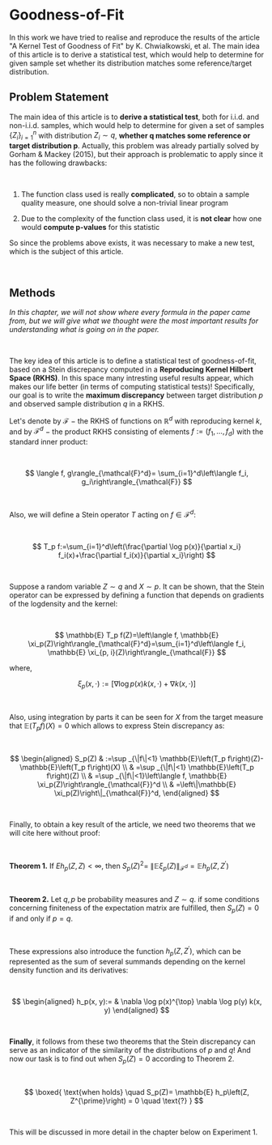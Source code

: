 # Goodness-of-Fit
In this work we have tried to realise and reproduce the results of the article "A Kernel Test of Goodness of Fit" by K. Chwialkowski, et al.  The main idea of this article is to derive a statistical test, which would help to determine for given sample set whether its distribution matches some reference/target distribution. 

## Problem Statement

The main idea of this article is to **derive a statistical test**, both for i.i.d. and non-i.i.d. samples, which would help to determine for given a set of samples $\{Z_i\}^n_{i=1}$ with distribution $Z_i \sim q$, **whether q matches some reference or target distribution p**. Actually, this problem was already partially solved by Gorham & Mackey (2015), but their approach is problematic to apply since it has the following drawbacks:

<br>

1. The function class used is really **complicated**, so to obtain a sample quality measure, one should solve a non-trivial linear program

2. Due to the complexity of the function class used, it is **not clear** how one would **compute p-values** for this statistic


So since the problems above exists, it was necessary to make a new test, which is the subject of this article.

<br>


## Methods

*In this chapter, we will not show where every formula in the paper came from, but we will give what we thought were the most important results for understanding what is going on in the paper.*

<br>

The key idea of this article is to define a statistical
test of goodness-of-fit, based on a Stein discrepancy computed in a **Reproducing Kernel Hilbert Space (RKHS)**. In this space many intresting useful results appear, which makes our life better (in terms of computing statistical tests)! Specifically, our goal is to write the **maximum discrepancy** between target distribution $p$ and observed sample distribution $q$ in a RKHS.

Let's denote by $\mathcal{F}$ $-$ the RKHS of functions on $\mathbb{R}^d$ with reproducing kernel $k$, and by $\mathcal{F}^d$ $-$ the product RKHS consisting of elements $f:=\left(f_1, \ldots, f_d\right)$ with the standard inner product:

<br>

 $$
 \langle f, g\rangle_{\mathcal{F}^d}= \sum_{i=1}^d\left\langle f_i, g_i\right\rangle_{\mathcal{F}}
 $$

<br>

Also, we will define a Stein operator $T$ acting on $f \in \mathcal{F}^d$:

<br>

  $$
  T_p f:=\sum_{i=1}^d\left(\frac{\partial \log p(x)}{\partial x_i} f_i(x)+\frac{\partial f_i(x)}{\partial x_i}\right)
  $$

<br>

Suppose a random variable $Z \sim q$ and $X \sim p$. It can be shown, that the Stein operator can be expressed by defining a function that depends on gradients of the logdensity and the kernel:

<br>

$$
\mathbb{E} T_p f(Z)=\left\langle f, \mathbb{E} \xi_p(Z)\right\rangle_{\mathcal{F}^d}=\sum_{i=1}^d\left\langle f_i, \mathbb{E} \xi_{p, i}(Z)\right\rangle_{\mathcal{F}}
$$

where,

$$
\xi_p(x, \cdot):=[\nabla \log p(x) k(x, \cdot)+\nabla k(x, \cdot)]
$$

<br>

Also, using integration by parts it can be seen for $X$ from the target measure that $\mathbb{E}\left(T_p f\right)(X)=0$ which allows to express Stein discrepancy as:

<br>

$$
\begin{aligned}
S_p(Z) & :=\sup _{\|f\|<1} \mathbb{E}\left(T_p f\right)(Z)-\mathbb{E}\left(T_p f\right)(X) \\
& =\sup _{\|f\|<1} \mathbb{E}\left(T_p f\right)(Z) \\
& =\sup _{\|f\|<1}\left\langle f, \mathbb{E} \xi_p(Z)\right\rangle_{\mathcal{F}}^d \\
& =\left\|\mathbb{E} \xi_p(Z)\right\|_{\mathcal{F}}^d,
\end{aligned}
$$

<br>

Finally, to obtain a key result of the article, we need two theorems that we will cite here without proof:

<br>

**Theorem 1.**
If $E h_p(Z, Z)<\infty$, then $S_p(Z)^2=$ $\left\|\mathbb{E} \xi_p(Z)\right\|_{\mathcal{F}^d}=\mathbb{E} h_p\left(Z, Z^{\prime}\right)$

<br>

**Theorem 2.**
Let $q, p$ be probability measures and $Z \sim q$. if some conditions concerning finiteness of the expectation matrix are fulfilled, then $S_p(Z)=0$ if and only if $p=q$.

<br>

These expressions also introduce the function $h_p(Z, Z^{\prime})$, which can be represented as the sum of several summands depending on the kernel density function and its derivatives:

<br>

$$
\begin{aligned}
h_p(x, y):= & \nabla \log p(x)^{\top} \nabla \log p(y) k(x, y)
\end{aligned}
$$

<br>

**Finally**, it follows from these two theorems that the Stein discrepancy can serve as an indicator of the similarity of the distributions of $p$ and $q$! And now our task is to find out when $S_p(Z) = 0$ according to Theorem 2.

<br>

$$
\boxed{
\text{when holds} \quad S_p(Z)= \mathbb{E} h_p\left(Z, Z^{\prime}\right) = 0  \quad \text{?}
}
$$

<br>

This will be discussed in more detail in the chapter below on Experiment 1.
